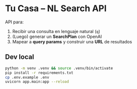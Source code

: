 # Tu Casa – NL Search API

API para:
1) Recibir una consulta en lenguaje natural (`q`)
2) (Luego) generar un **SearchPlan** con OpenAI
3) Mapear a **query params** y construir una **URL** de resultados

## Dev local

```bash
python -m venv .venv && source .venv/bin/activate
pip install -r requirements.txt
cp .env.example .env
uvicorn app.main:app --reload
